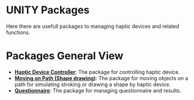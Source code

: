 # UNITY Packages
Here there are usefull packages to managing haptic devices and related functions.


# Packages General View
- **[Haptic Device Controller](/haptic_device_controller)**: The package for controlling haptic device.
- **[Moving on Path (Shape drawing)](/moving_on_path_(shape_drawing))**: The package for moving objects on a path for simulating stroking or drawing a shape by haptic device.
- **[Questionnaire](/questionnaire)**: The package for managing questionnaire and results.


